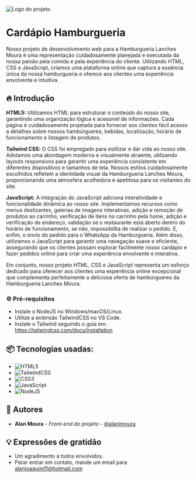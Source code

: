 ![Logo do projeto](https://i.imgur.com/CJu5WL0.png)

# Cardápio Hamburgueria

Nosso projeto de desenvolvimento web para a Hamburgueria Lanches Moura é uma representação cuidadosamente planejada e executada da nossa paixão pela comida e pela experiência do cliente. Utilizando HTML, CSS e JavaScript, criamos uma plataforma online que captura a essência única da nossa hamburgueria e oferece aos clientes uma experiência envolvente e intuitiva.

## 🔥 Introdução

**HTML5:**
Utilizamos HTML para estruturar o conteúdo do nosso site, garantindo uma organização lógica e acessível de informações. Cada página é cuidadosamente projetada para fornecer aos clientes fácil acesso a detalhes sobre nossos hambúrgueres, bebidas, localização, horário de funcionamento e listagem de produtos.

**Tailwind CSS:**
O CSS foi empregado para estilizar e dar vida ao nosso site. Adotamos uma abordagem moderna e visualmente atraente, utilizando layouts responsivos para garantir uma experiência consistente em diferentes dispositivos e tamanhos de tela. Nossos estilos cuidadosamente escolhidos refletem a identidade visual da Hamburgueria Lanches Moura, proporcionando uma atmosfera acolhedora e apetitosa para os visitantes do site.

**JavaScript:** 
A integração do JavaScript adiciona interatividade e funcionalidade dinâmica ao nosso site. Implementamos recursos como menus deslizantes, galerias de imagens interativas, adição e remoção de produtos ao carrinho, verificação de itens no carrinho pela home, adição e verificação de endereço, validação se o restaurante está aberto dentro do horário de funcionamento, se não, impossibilita de realizar o pedido. E, enfim, o envio do pedido para o WhatsApp da Hamburgueria. Além disso, utilizamos o JavaScript para garantir uma navegação suave e eficiente, assegurando que os clientes possam explorar facilmente nosso cardápio e fazer pedidos online para criar uma experiência envolvente e interativa.

Em conjunto, nosso projeto HTML, CSS e JavaScript representa um esforço dedicado para oferecer aos clientes uma experiência online excepcional que complementa perfeitamente a deliciosa oferta de hambúrgueres da Hamburgueria Lanches Moura.

### ⚙️ Pré-requisitos

* Instale o NodeJS no Windows/macOS/Linux.
* Utilize a extensão TailwindCSS no VS Code.
* Instale o Tailwind seguindo o guia em: https://tailwindcss.com/docs/installation

## 📦 Tecnologias usadas:

* ![HTML5](https://img.shields.io/badge/html5-%23E34F26.svg?style=for-the-badge&logo=html5&logoColor=white)
* ![TailwindCSS](https://img.shields.io/badge/tailwindcss-%2338B2AC.svg?style=for-the-badge&logo=tailwind-css&logoColor=white)
* ![CSS3](https://img.shields.io/badge/css3-%231572B6.svg?style=for-the-badge&logo=css3&logoColor=white)
* ![JavaScript](https://img.shields.io/badge/javascript-%23323330.svg?style=for-the-badge&logo=javascript&logoColor=%23F7DF1E)
* ![NodeJS](https://img.shields.io/badge/node.js-6DA55F?style=for-the-badge&logo=node.js&logoColor=white)

## 👷 Autores

* **Alan Moura** - *Front-end do projeto* - [@alanjmoura](https://github.com/alanjmoura)

## 💡 Expressões de gratidão

* Um agradimento á todos envolvidos.
* Parar entrar em contato, mande um email para alanjoaquim11@hotmail.com

